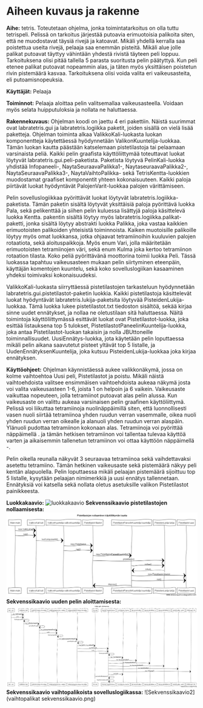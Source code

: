 ﻿# Aiheen kuvaus ja rakenne

**Aihe:** tetris. Toteutetaan ohjelma, jonka toimintatarkoitus on olla tuttu tetrispeli. Pelissä on tarkoitus järjestää putoavia erimuotoisia palikoita siten, että ne muodostavat täysiä rivejä ja katoavat. Mikäli yhdellä kerralla saa poistettua useita rivejä, pelaaja saa enemmän pisteitä. Mikäli alue jolle palikat putoavat täyttyy vähintään yhdestä rivistä täyteen peli loppuu. Tarkoituksena olisi pitää tallella 5 parasta suoritusta pelin päätyttyä.
	Kun peli etenee palikat putoavat nopeammin alas, ja täten myös yksittäisen poistetun rivin pistemäärä kasvaa. Tarkoituksena olisi voida valita eri vaikeusasteita, eli putoamisnopeuksia.

**Käyttäjät:** Pelaaja

**Toiminnot:** Pelaaja aloittaa pelin valitsemallaa vaikeusasteella. Voidaan myös selata huipputuloksia ja nollata ne haluttaessa.

**Rakennekuvaus:** Ohjelman koodi on jaettu 4 eri pakettiin. Näistä suurimmat ovat labratetris.gui ja labratetris.logiikka paketit, joiden sisällä on vielä lisää paketteja. Ohjelman toiminta alkaa ValikkoKali-luokasta luokan komponentteja käytettäessä hyödynnetään ValikonKuuntelija-luokkaa. Tämän luokan kautta päästään katselemaan pistetilastoja tai pelaamaan varsinaista peliä. Kaikki pelin graafista käyttöliittymää toteuttavat luokat löytyvät labratetris.gui.peli-paketista. Paketista löytyvä PelinKali-luokka yhdistää
 Infopaneeli-, NaytaSeuraavaPalikka1-, NaytaseuraavaPalikka2-, NaytaSeuraavaPalikka3-, NaytaVaihtoPalikka- sekä TetrisKentta-luokkien muodostamat graafiset komponentit yhteen kokonaisuuteen. Kaikki paloja piirtävät luokat hyödyntävät PalojenVarit-luokkaa palojen värittämiseen.

 Pelin sovelluslogiikkaa pyörittävät luokat löytyvät labratetris.logiikka-paketista. Tämän paketin sisältä löytyvät yksittäisiä paloja pyörittävä luokka Pala, sekä pelikenttää ja siihen pelin kuluessa lisättyjä paloja käsittelevä luokka Kentta.
pakentin sisältä löytyy myös labratetris.logiikka.palikat-paketti, jonka sisältä löytyy abstrakti luokka Palikka, joka vastaa kaikkien erimuotoisten palikoiden yhteisistä toiminnoista. Kaiken muotoisille palikoille löytyy myös omat luokkansa, jotka ohjaavat tetramiinoihin kuuluvien palojen rotaatiota, sekä aloituspaikkoja. Myös enum Vari, jolla määritetään erimuotoisten tetramiinojen väri, sekä enum Kulma joka kertoo tetramiinon rotaation tilasta. Koko peliä pyörittävänä moottorina toimii luokka Peli. Tässä luokassa
 tapahtuu vaikeusasteen mukaan pelin siirtyminen eteenpäin, käyttäjän komentojen kuuntelu, sekä koko sovelluslogiikan kasaaminen yhdeksi toimivaksi kokonaisuudeksi.
	
ValikkoKali-luokasta siirryttäessä pistetilastojen tarkasteluun hyödynnetään labratetris.gui.pistetilastot-paketin luokkia. Kaikki pistetilastoja käsittelevät luokat hyödyntävät labratetris.lukija-paketsita löytyvää PisteidenLukija-luokkaa. Tämä luokka lukee pistetilastot.txt tiedoston sisältöä, sekää kirjaa sinne uudet ennätykset, ja nollaa ne oletustilaan sitä haluttaessa. Näitä toimintoja käyttöliittymässä esittävät luokat ovat Pistetilastot-luokka, joka esittää listauksena top 5 tulokset, PistetilastotPaneelinKuuntelija-luokka, joka antaa Pistetilastot-luokan takaisin ja nolla JBUttoneille toiminnallisuudet.
UusiEnnätys-luokka, jota käytetään pelin loputtaessa mikäli pelin aikana saavutetut pisteet yltävät top 5 listalle, ja UudenEnnätyksenKuuntelija, joka kutsuu PisteidenLukija-luokkaa joka kirjaa ennätyksen.

**Käyttöohjeet:** Ohjelman käynnistäessä aukee valikkonäkymä, jossa on kolme vaihtoehtoa Uusi peli, Pistetilastot ja poistu. Mikäli näistä vaihtoehdoista valitsee ensimmäisen vaihtoehdoista aukeaa näkymä josta voi valita vaikeusasteen 1-6, joista 1 on helpoin ja 6 vaikein. Vaikeusaste vaikuttaa nopeuteen, jolla tetramiinot putoavat alas pelin alussa. Kun vaikeusaste on valittu aukeaa varsinaisen pelin graafinen käyttöliittymä. Pelissä voi liikuttaa tetramiinoja nuolinäppäimillä siten, että luonnollisesti vasen nuoli siirtää tetramiinoa yhden ruudun verran vasemmalle, oikea nuoli yhden ruudun verran oikealle ja alanuoli yhden ruudun verran alaspäin. Ylänuoli pudottaa tetramiinon kokonaan alas. Tetramiinoja voi pyörittää näppäimellä . ja tämän hetkisen tetramiinon voi tallentaa tulevaa käyttöä varten ja aikaisemmin tallenetun tetramiinon voi ottaa käyttöön näppäimellä -.

Pelin oikella reunalla näkyvät 3 seuraavaa tetramiinoa sekä vaihdettavaksi asetettu tetramiino. Tämän hetkinen vaikeusaste sekä pistemäärä näkyy peli kentän alapuolella. Pelin loputtaessa mikäli pelaajan pistemäärä sijoittuu top 5 listalle, kysytään pelaajan nimimerkkiä ja uusi ennätys tallennetaan. Ennätyksiä voi katsella sekä nollata oletus asetuksille valikon Pistetilastot painikkeesta.

**Luokkakaavio:** ![luokkakaavio](Luokkakaavio(1).png)
**Sekvenssikaavio pistetilastojen nollaamisesta:** ![Sekvenssikaavio1](Sekvenssikaavio_1.png)
**Sekvenssikaavio uuden pelin aloittamisesta:** ![Sekvenssikaavio2](Sekvenssikaavio_2.png)
**Sekvenssikaavio vaihtopalikoista sovelluslogiikassa:** ![Sekvenssikaavio2](vaihtopalikat sekvenssikaavio.png)